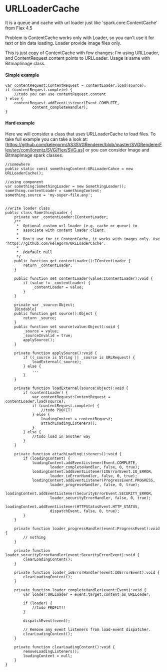 URLLoaderCache
==============

It is a queue and cache with url loader just like 'spark.core.ContentCache' from Flex 4.5

Problem is ContentCache works only with Loader, so you can't use it for text or bin data loading. Loader provide image files only.

This is just copy of ContentCache with few changes: I'm using URLLoader, and ContentRequest.content points to URLLoader. Usage is same with BitmapImage class.

#### Simple example
```
var contentRequest:ContentRequest = contentLoader.load(source);
if (contentRequest.complete) {
	//todo you can use contentRequest.content
} else {
    contentRequest.addEventListener(Event.COMPLETE,
            content_completeHandler);
}
```

#### Hard example
Here we will consider a class that uses URLLoaderCache to load files.
To take full example you can take a look at: [https://github.com/kelegorm/AS3SVGRenderer/blob/master/SVGRendererFlex/src/com/lorentz/SVG/Flex/SVG.as] or you can consider Image and BitmapImage spark classes.

```
//somewhere
public static const somethingContent:URLLoaderCahce = new URLLoaderCache();

//using component
var something:SomethingLoader = new SomethingLoader();
something.contentLoader = somethingContent;
something.source = 'my-super-file.any';


//write loader class
public class SomethingLoader {
    private var _contentLoader:IContentLoader;
    /**
     *  Optional custom url loader (e.g. cache or queue) to
     *  associate with content loader client.
     *
     *  Don't use for it ContentCache, it works with images only. Use 'https://github.com/kelegorm/URLLoaderCache'.
     *
     *  @default null
     */
    public function get contentLoader():IContentLoader {
        return _contentLoader;
    }

    public function set contentLoader(value:IContentLoader):void {
        if (value != _contentLoader) {
            _contentLoader = value;
        }
    }

    private var _source:Object;
    [Bindable]
    public function get source():Object {
        return _source;
    }
    public function set source(value:Object):void {
        _source = value;
        _sourceInvalid = true;
        applySource();
    }

    private function applySource():void {
        if ((_source is String || _source is URLRequest) {
            loadExternal(_source);
        } else {
            ...
        }
    }

    private function loadExternal(source:Object):void {
        if (contentLoader) {
            var contentRequest:ContentRequest = contentLoader.load(source);
            if (contentRequest.complete) {
                //todo PROFIT!
            } else {
                loadingContent = contentRequest;
                attachLoadingListeners();
            }
        } else {
            //todo load in another way
        }
    }

    private function attachLoadingListeners():void {
        if (loadingContent) {
            loadingContent.addEventListener(Event.COMPLETE,
                    loader_completeHandler, false, 0, true);
            loadingContent.addEventListener(IOErrorEvent.IO_ERROR,
                    loader_ioErrorHandler, false, 0, true);
            loadingContent.addEventListener(ProgressEvent.PROGRESS,
                    loader_progressHandler, false, 0, true);
            loadingContent.addEventListener(SecurityErrorEvent.SECURITY_ERROR,
                    loader_securityErrorHandler, false, 0, true);
            loadingContent.addEventListener(HTTPStatusEvent.HTTP_STATUS,
                    dispatchEvent, false, 0, true);
        }
    }

    private function loader_progressHandler(event:ProgressEvent):void {
        // nothing
    }

    private function loader_securityErrorHandler(event:SecurityErrorEvent):void {
        clearLoadingContent();
    }

    private function loader_ioErrorHandler(event:IOErrorEvent):void {
        clearLoadingContent();
    }

    private function loader_completeHandler(event:Event):void {
        var loader:URLLoader = event.target.content as URLLoader;

        if (loader) {
            //todo PROFIT!!
        }

        dispatchEvent(event);

        // Remove any event listeners from load-event dispatcher.
        clearLoadingContent();
    }

    private function clearLoadingContent():void {
        removeLoadingListeners();
        loadingContent = null;
    }
}
```

